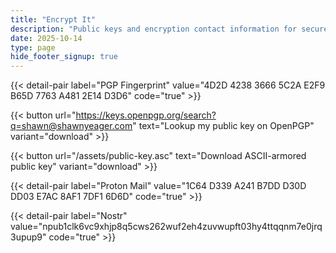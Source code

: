 ```yaml
---
title: "Encrypt It"
description: "Public keys and encryption contact information for secure communication with Shawn Yeager."
date: 2025-10-14
type: page
hide_footer_signup: true
---
```


{{< detail-pair label="PGP Fingerprint" value="4D2D 4238 3666 5C2A E2F9 B65D 7763 A481 2E14 D3D6" code="true" >}}

{{< button url="https://keys.openpgp.org/search?q=shawn@shawnyeager.com" text="Lookup my public key on OpenPGP" variant="download" >}}

{{< button url="/assets/public-key.asc" text="Download ASCII-armored public key" variant="download" >}}

{{< detail-pair label="Proton Mail" value="1C64 D339 A241 B7DD D30D DD03 E7AC 8AF1 7DF1 6D6D" code="true" >}}

{{< detail-pair label="Nostr" value="npub1clk6vc9xhjp8q5cws262wuf2eh4zuvwupft03hy4ttqqnm7e0jrq3upup9" code="true" >}}
